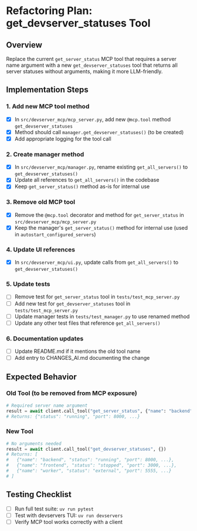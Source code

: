# Refactoring Plan: get_devserver_statuses Tool

## Overview
Replace the current `get_server_status` MCP tool that requires a server name argument with a new `get_devserver_statuses` tool that returns all server statuses without arguments, making it more LLM-friendly.

## Implementation Steps

### 1. Add new MCP tool method
- [x] In `src/devserver_mcp/mcp_server.py`, add new `@mcp.tool` method `get_devserver_statuses`
- [x] Method should call `manager.get_devserver_statuses()` (to be created)
- [x] Add appropriate logging for the tool call

### 2. Create manager method
- [x] In `src/devserver_mcp/manager.py`, rename existing `get_all_servers()` to `get_devserver_statuses()`
- [x] Update all references to `get_all_servers()` in the codebase
- [x] Keep `get_server_status()` method as-is for internal use

### 3. Remove old MCP tool
- [x] Remove the `@mcp.tool` decorator and method for `get_server_status` in `src/devserver_mcp/mcp_server.py`
- [x] Keep the manager's `get_server_status()` method for internal use (used in `autostart_configured_servers`)

### 4. Update UI references
- [x] In `src/devserver_mcp/ui.py`, update calls from `get_all_servers()` to `get_devserver_statuses()`

### 5. Update tests
- [ ] Remove test for `get_server_status` tool in `tests/test_mcp_server.py`
- [ ] Add new test for `get_devserver_statuses` tool in `tests/test_mcp_server.py`
- [ ] Update manager tests in `tests/test_manager.py` to use renamed method
- [ ] Update any other test files that reference `get_all_servers()`

### 6. Documentation updates
- [ ] Update README.md if it mentions the old tool name
- [ ] Add entry to CHANGES_AI.md documenting the change

## Expected Behavior

### Old Tool (to be removed from MCP exposure)
```python
# Required server name argument
result = await client.call_tool("get_server_status", {"name": "backend"})
# Returns: {"status": "running", "port": 8000, ...}
```

### New Tool
```python
# No arguments needed
result = await client.call_tool("get_devserver_statuses", {})
# Returns: [
#   {"name": "backend", "status": "running", "port": 8000, ...},
#   {"name": "frontend", "status": "stopped", "port": 3000, ...},
#   {"name": "worker", "status": "external", "port": 5555, ...}
# ]
```

## Testing Checklist
- [ ] Run full test suite: `uv run pytest`
- [ ] Test with devservers TUI: `uv run devservers`
- [ ] Verify MCP tool works correctly with a client